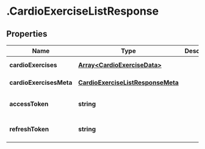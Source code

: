 # .CardioExerciseListResponse

## Properties

Name | Type | Description | Notes
------------ | ------------- | ------------- | -------------
**cardioExercises** | [**Array&lt;CardioExerciseData&gt;**](CardioExerciseData.md) |  | [default to undefined]
**cardioExercisesMeta** | [**CardioExerciseListResponseMeta**](CardioExerciseListResponseMeta.md) |  | [default to undefined]
**accessToken** | **string** |  | [optional] [default to undefined]
**refreshToken** | **string** |  | [optional] [default to undefined]

